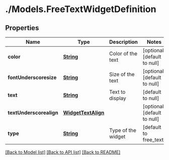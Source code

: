 # ./Models.FreeTextWidgetDefinition
## Properties

Name | Type | Description | Notes
------------ | ------------- | ------------- | -------------
**color** | [**String**][1] | Color of the text | [optional] [default to null]
**fontUnderscoresize** | [**String**][1] | Size of the text | [optional] [default to null]
**text** | [**String**][1] | Text to display | [default to null]
**textUnderscorealign** | [**WidgetTextAlign**][2] |  | [optional] [default to null]
**type** | [**String**][1] | Type of the widget | [default to free_text]

[[Back to Model list]][3] [[Back to API list]][4] [[Back to README]][5]

[1]: string.md
[2]: WidgetTextAlign.md
[3]: ../README.md#documentation-for-models
[4]: ../README.md#documentation-for-api-endpoints
[5]: ../README.md
